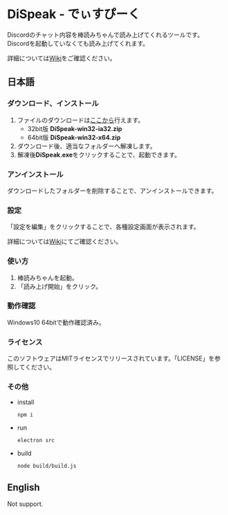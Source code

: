 DiSpeak - でぃすぴーく
=====
Discordのチャット内容を棒読みちゃんで読み上げてくれるツールです。
Discordを起動していなくても読み上げてくれます。

詳細については[Wiki](https://github.com/micelle/dc_DiSpeak/wiki)をご確認ください。

## 日本語

### ダウンロード、インストール
1. ファイルのダウンロードは[ここから](https://github.com/micelle/dc_DiSpeak/releases)行えます。
    * 32bit版 **DiSpeak-win32-ia32.zip**
    * 64bit版 **DiSpeak-win32-x64.zip**
1. ダウンロード後、適当なフォルダーへ解凍します。
1. 解凍後**DiSpeak.exe**をクリックすることで、起動できます。

### アンインストール
ダウンロードしたフォルダーを削除することで、アンインストールできます。

### 設定
「設定を編集」をクリックすることで、各種設定画面が表示されます。

詳細については[Wiki](https://github.com/micelle/dc_DiSpeak/wiki)にてご確認ください。

### 使い方
1. 棒読みちゃんを起動。
1. 「読み上げ開始」をクリック。

### 動作確認
Windows10 64bitで動作確認済み。

### ライセンス
このソフトウェアはMITライセンスでリリースされています。「LICENSE」を参照してください。

### その他
* install
  ```
  npm i
  ```
* run
  ```
  electron src
  ```
* build
  ```
  node build/build.js
  ```

## English
Not support.
